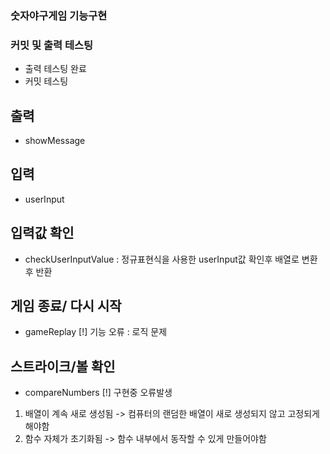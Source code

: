 ### 숫자야구게임 기능구현

### 커밋 및 출력 테스팅
- 출력 테스팅 완료
- 커밋 테스팅

## 출력
- showMessage

## 입력
- userInput

## 입력값 확인
- checkUserInputValue : 정규표현식을 사용한 userInput값 확인후 배열로 변환후 반환

## 게임 종료/ 다시 시작
- gameReplay
[!] 기능 오류 : 로직 문제

## 스트라이크/볼 확인
- compareNumbers
[!] 구현중 오류발생
1. 배열이 계속 새로 생성됨 -> 컴퓨터의 랜덤한 배열이 새로 생성되지 않고 고정되게 해야함
2. 함수 자체가 초기화됨 -> 함수 내부에서 동작할 수 있게 만들어야함

